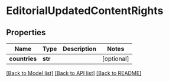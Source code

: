 # EditorialUpdatedContentRights

## Properties
Name | Type | Description | Notes
------------ | ------------- | ------------- | -------------
**countries** | **str** |  | [optional] 

[[Back to Model list]](../README.md#documentation-for-models) [[Back to API list]](../README.md#documentation-for-api-endpoints) [[Back to README]](../README.md)

